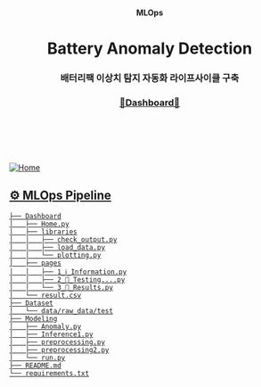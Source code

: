 <h4 align='center'> MLOps </h4>

<h1 align='center'> Battery Anomaly Detection  </h1>

<h3 align='center'> 배터리팩 이상치 탐지 자동화 라이프사이클 구축 </h3>

<h3 align='center'> <a href="https://battery-anomaly-detection.streamlit.app">🪫Dashboard🔋</h3>

<br><br><br><br>


  
![Home](https://github.com/yeoniiii/Battery-Anomaly-Detection/assets/76769871/ffe83368-1987-4713-b1da-28b8a225f35a)




## ⚙️ MLOps Pipeline
```
├── Dashboard
│   ├── Home.py
│   ├── libraries
│   │   ├── check_output.py
│   │   ├── load_data.py
│   │   └── plotting.py
│   ├── pages
│   │   ├── 1_ℹ️_Information.py
│   │   ├── 2_🪫_Testing....py
│   │   └── 3_🔋_Results.py
│   └── result.csv
├── Dataset
│   └── data/raw_data/test
├── Modeling
│   ├── Anomaly.py
│   ├── Inference1.py
│   ├── preprocessing.py
│   ├── preprocessing2.py
│   └── run.py
├── README.md
└── requirements.txt
```
